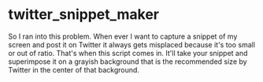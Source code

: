 # twitter_snippet_maker

So I ran into this problem. When ever I want to capture a snippet of my screen and post it on Twitter it always gets misplaced because it's too small or out of ratio. That's when this script comes in. It'll take your snippet and superimpose it on a grayish background that is the recommended size by Twitter in the center of that background. 
